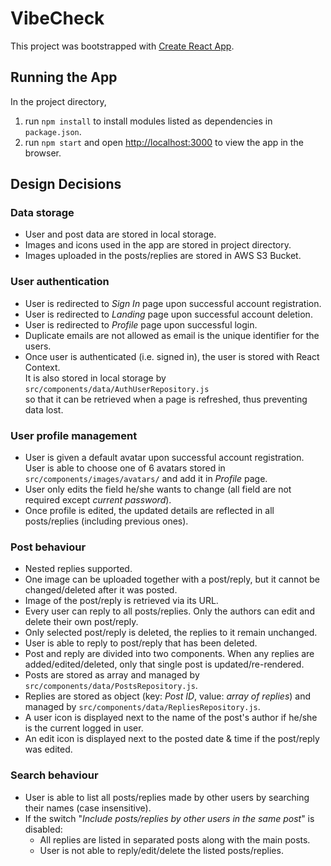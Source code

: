 # VibeCheck

This project was bootstrapped with [Create React App](https://github.com/facebook/create-react-app).

## Running the App

In the project directory,

1. run `npm install` to install modules listed as dependencies in `package.json`.
2. run `npm start` and open [http://localhost:3000](http://localhost:3000) to view the app in the browser.

## Design Decisions

### Data storage

- User and post data are stored in local storage.
- Images and icons used in the app are stored in project directory.
- Images uploaded in the posts/replies are stored in AWS S3 Bucket.

### User authentication

- User is redirected to _Sign In_ page upon successful account registration.
- User is redirected to _Landing_ page upon successful account deletion.
- User is redirected to _Profile_ page upon successful login.
- Duplicate emails are not allowed as email is the unique identifier for the users.
- Once user is authenticated (i.e. signed in), the user is stored with React Context.\
  It is also stored in local storage by `src/components/data/AuthUserRepository.js`\
  so that it can be retrieved when a page is refreshed, thus preventing data lost.

### User profile management

- User is given a default avatar upon successful account registration.\
  User is able to choose one of 6 avatars stored in `src/components/images/avatars/` and add it in _Profile_ page.
- User only edits the field he/she wants to change (all field are not required except _current password_).
- Once profile is edited, the updated details are reflected in all posts/replies (including previous ones).

### Post behaviour

- Nested replies supported.
- One image can be uploaded together with a post/reply, but it cannot be changed/deleted after it was posted.
- Image of the post/reply is retrieved via its URL.
- Every user can reply to all posts/replies. Only the authors can edit and delete their own post/reply.
- Only selected post/reply is deleted, the replies to it remain unchanged.
- User is able to reply to post/reply that has been deleted.
- Post and reply are divided into two components. When any replies are added/edited/deleted, only that single post is updated/re-rendered.
- Posts are stored as array and managed by `src/components/data/PostsRepository.js`.
- Replies are stored as object (key: _Post ID_, value: _array of replies_) and managed by `src/components/data/RepliesRepository.js`.
- A user icon is displayed next to the name of the post's author if he/she is the current logged in user.
- An edit icon is displayed next to the posted date & time if the post/reply was edited.

### Search behaviour

- User is able to list all posts/replies made by other users by searching their names (case insensitive).
- If the switch "_Include posts/replies by other users in the same post_" is disabled:
  - All replies are listed in separated posts along with the main posts.
  - User is not able to reply/edit/delete the listed posts/replies.
